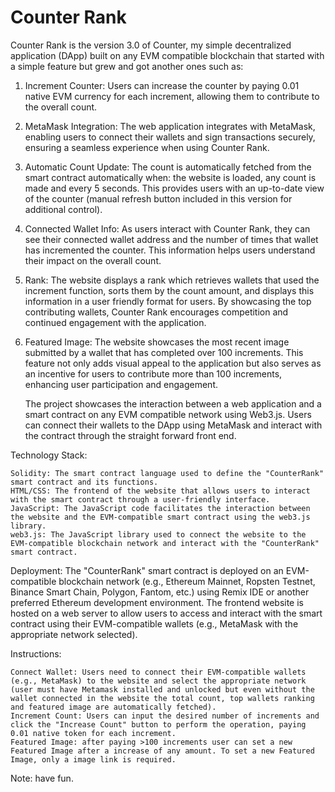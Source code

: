 # Counter Rank
Counter Rank is the version 3.0 of Counter, my simple decentralized application (DApp) built on any EVM compatible blockchain that started with a simple feature but grew and got another ones such as:

1) Increment Counter: Users can increase the counter by paying 0.01 native EVM currency for each increment, allowing them to contribute to the overall count.
2) MetaMask Integration: The web application integrates with MetaMask, enabling users to connect their wallets and sign transactions securely, ensuring a seamless experience when using Counter Rank.
3) Automatic Count Update: The count is automatically fetched from the smart contract automatically when: the website is loaded, any count is made and every 5 seconds. This provides users with an up-to-date view of the counter (manual refresh button included in this version for additional control).
4) Connected Wallet Info: As users interact with Counter Rank, they can see their connected wallet address and the number of times that wallet has incremented the counter. This information helps users understand their impact on the overall count.
5) Rank: The website displays a rank which retrieves wallets that used the increment function, sorts them by the count amount, and displays this information in a user friendly format for users. By showcasing the top contributing wallets, Counter Rank encourages competition and continued engagement with the application.
6) Featured Image: The website showcases the most recent image submitted by a wallet that has completed over 100 increments. This feature not only adds visual appeal to the application but also serves as an incentive for users to contribute more than 100 increments, enhancing user participation and engagement.
  
    The project showcases the interaction between a web application and a smart contract on any EVM compatible network using Web3.js. Users can connect their wallets to the DApp using MetaMask and interact with the contract through the straight forward front end.
    
Technology Stack:

    Solidity: The smart contract language used to define the "CounterRank" smart contract and its functions.
    HTML/CSS: The frontend of the website that allows users to interact with the smart contract through a user-friendly interface.
    JavaScript: The JavaScript code facilitates the interaction between the website and the EVM-compatible smart contract using the web3.js library.
    web3.js: The JavaScript library used to connect the website to the EVM-compatible blockchain network and interact with the "CounterRank" smart contract.

Deployment:
The "CounterRank" smart contract is deployed on an EVM-compatible blockchain network (e.g., Ethereum Mainnet, Ropsten Testnet, Binance Smart Chain, Polygon, Fantom, etc.) using Remix IDE or another preferred Ethereum development environment. The frontend website is hosted on a web server to allow users to access and interact with the smart contract using their EVM-compatible wallets (e.g., MetaMask with the appropriate network selected).

Instructions:

    Connect Wallet: Users need to connect their EVM-compatible wallets (e.g., MetaMask) to the website and select the appropriate network (user must have Metamask installed and unlocked but even without the wallet connected in the website the total count, top wallets ranking and featured image are automatically fetched).
    Increment Count: Users can input the desired number of increments and click the "Increase Count" button to perform the operation, paying 0.01 native token for each increment.
    Featured Image: after paying >100 increments user can set a new Featured Image after a increase of any amount. To set a new Featured Image, only a image link is required.
    
Note: have fun.
